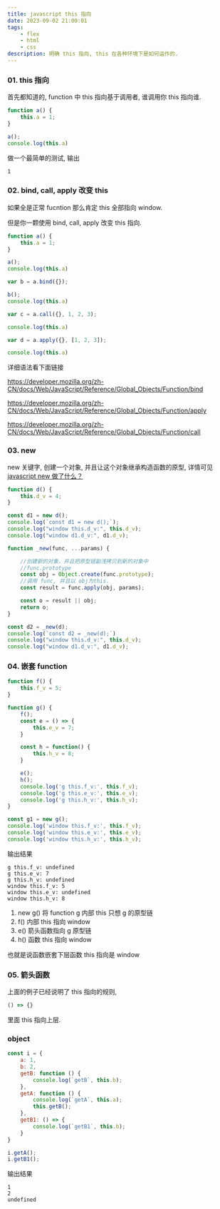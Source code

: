 ```yaml
---
title: javascript this 指向
date: 2023-09-02 21:00:01
tags: 
    - flex
    - html
    - css
description: 明确 this 指向, this 在各种环境下是如何运作的.
---
```


### 01. this 指向

首先都知道的, function 中 this 指向基于调用者, 谁调用你 this 指向谁.

```js
function a() {
    this.a = 1;
}

a();
console.log(this.a)
```

做一个最简单的测试, 输出

```
1
```

### 02. bind, call, apply 改变 this

如果全是正常 fucntion 那么肯定 this 全部指向 window.

但是你一颗使用 bind, call, apply 改变 this 指向.

```js
function a() {
    this.a = 1;
}

a();
console.log(this.a)

var b = a.bind({});

b();
console.log(this.a)

var c = a.call({}, 1, 2, 3);

console.log(this.a)

var d = a.apply({}, [1, 2, 3]);

console.log(this.a)
```

详细语法看下面链接

https://developer.mozilla.org/zh-CN/docs/Web/JavaScript/Reference/Global_Objects/Function/bind

https://developer.mozilla.org/zh-CN/docs/Web/JavaScript/Reference/Global_Objects/Function/apply

https://developer.mozilla.org/zh-CN/docs/Web/JavaScript/Reference/Global_Objects/Function/call

### 03. new

new 关键字, 创建一个对象, 并且让这个对象继承构造函数的原型, 详情可见 [javascript new 做了什么？](/tblog/2023/07/03/js_new/)

```js
function d() {
    this.d_v = 4;
}

const d1 = new d();
console.log(`const d1 = new d();`);
console.log("window this.d_v:", this.d_v);
console.log("window d1.d_v:", d1.d_v);

function _new(func, ...params) {

    //创建新的对象，并且把原型链副浅拷贝到新的对象中
    //func.prototype 
    const obj = Object.create(func.prototype);
    //调用 func, 并且以 obj为this.
    const result = func.apply(obj, params);

    const o = result || obj;
    return o;
}

const d2 = _new(d);
console.log(`const d2 = _new(d);`)
console.log("window this.d_v:", this.d_v);
console.log("window d1.d_v:", d1.d_v);
```

### 04. 嵌套 function 

```js
function f() {
    this.f_v = 5;
}

function g() {
    f();
    const e = () => {
        this.e_v = 7;
    }

    const h = function() {
        this.h_v = 8;
    }

    e();
    h();
    console.log('g this.f_v:', this.f_v);
    console.log('g this.e_v:', this.e_v);
    console.log('g this.h_v:', this.h_v);
}

const g1 = new g();
console.log('window this.f_v:', this.f_v);
console.log('window this.e_v:', this.e_v);
console.log('window this.h_v:', this.h_v);
```

输出结果

```
g this.f_v: undefined
g this.e_v: 7
g this.h_v: undefined
window this.f_v: 5
window this.e_v: undefined
window this.h_v: 8
```

1. new g() 将 function g 内部 this 只想 g 的原型链
2. f() 内部 this 指向 window
3. e() 箭头函数指向 g 原型链
4. h() 函数 this 指向 window

也就是说函数嵌套下层函数 this 指向是 window

### 05. 箭头函数

上面的例子已经说明了 this 指向的规则,

```js
() => {}
```

里面 this 指向上层.

### object

```js
const i = {
    a: 1,
    b: 2,
    getB: function () {
        console.log(`getB`, this.b);
    },
    getA: function () {
        console.log(`getA`, this.a);
        this.getB();
    },
    getB1: () => {
        console.log(`getB1`, this.b);
    }
}

i.getA();
i.getB1();
```

输出结果

```
1
2
undefined
```

